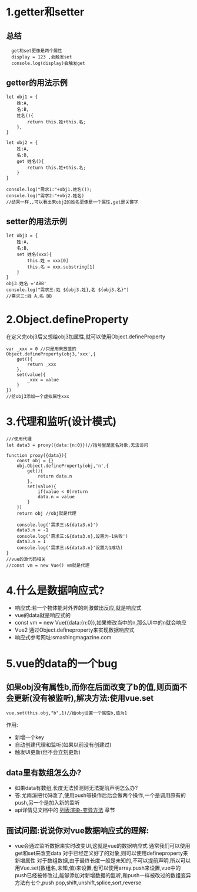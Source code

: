 # 1.getter和setter

## 总结
```
  get和set更像是两个属性
  display = 123 ,会触发set
  console.log(display)会触发get
```

## getter的用法示例
```
let obj1 = {
    姓:A,
    名:B,
    姓名(){
        return this.姓+this.名;
    },
}

let obj2 = {
    姓:A,
    名:B,
    get 姓名(){
        return this.姓+this.名;
    }
}

console.log("需求1:"+obj1.姓名());
console.log("需求2:"+obj2.姓名)
//结果一样,,可以看出来obj2的姓名更像是一个属性,get是关键字
```
## setter的用法示例
```
let obj3 = {
    姓:A,
    名:B,
    set 姓名(xxx){
        this.姓 = xxx[0]
        this.名 = xxx.substring[1]
    }
}
obj3.姓名 ='ABB'
console.log("需求三:姓 ${obj3.姓},名 ${obj3.名}")
//需求三:姓 A,名 BB
```

# 2.Object.defineProperty
在定义完obj3后又想给obj3加属性,就可以使用Object.defineProperty
```
var _xxx = 0 //只是用来放值的
Object.defineProperty(obj3,'xxx',{
    get(){
        return _xxx
    },
    set(value){
        _xxx = value
    }
})
//给obj3添加一个虚拟属性xxx
```

# 3.代理和监听(设计模式)
```
///使用代理
let data3 = proxy({data:{n:0}})//括号里是匿名对象,无法访问

function proxy({data}){
    const obj = {}
    obj.Object.defineProperty(obj,'n',{
        get(){
            return data.n
        },
        set(value){
            if(value < 0)return
            data.n = value
        }
    })
    return obj //obj就是代理

    console.log('需求三:&{data3.n}')
    data3.n = -1
    console.log('需求三:&{data3.n},设置为-1失败')
    data3.n = 1
    console.log('需求三:&{data3.n}'设置为1成功)
}
//vue的源代码相关
//const vm = new Vue() vm就是代理
```

# 4.什么是数据响应式?
* 响应式:若一个物体能对外界的刺激做出反应,就是响应式
* vue的data就是响应式的
* const vm = new Vue({data:{n:0}),如果修改当中的n,那么UI中的n就会响应
* Vue2 通过Object.defineproperty来实现数据响应式
* 响应式参考网址:smashingmagazine.com

# 5.vue的data的一个bug
## 如果obj没有属性b,而你在后面改变了b的值,则页面不会更新(没有被监听),解决方法:使用vue.set
```
vue.set(this.obj,"b",1)//给obj设置一个属性b,值为1
```
作用:
* 新增一个key
* 自动创建代理和监听(如果以前没有创建过)
* 触发UI更新(但不会立刻更新)

## data里有数组怎么办?
* 如果data有数组,长度无法预测则无法提前声明怎么办?
* 答:尤雨溪把代码改了,使用push等操作后后会做两个操作,一个是调用原有的push,另一个是加入新的监听
* api详情见文档中的 [列表渲染-变异方法](https://cn.vuejs.org/v2/guide/list.html) 章节

## 面试问题:说说你对vue数据响应式的理解:
* vue会通过监听数据来实时改变UI,这就是vue的数据响应式
通常我们可以使用get和set来改变data
对于已经定义好了的对象,则可以使用defineproperty来新增属性
对于数组数据,由于最终长度一般是未知的,不可以提前声明,所以可以用Vue.set(数组名,未知,值)来设置,也可以使用array.push来设置,vue中的push已经被修改过,能够添加对新增数据的监听,和push一样被改过的数组变异方法有七个,push pop,shift,unshift,splice,sort,reverse